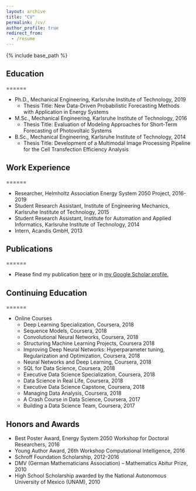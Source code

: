 ```yaml
---
layout: archive
title: "CV"
permalink: /cv/
author_profile: true
redirect_from:
  - /resume
---
```


{% include base_path %}

## Education
======
* Ph.D., Mechanical Engineering, Karlsruhe Institute of Technology, 2019
  * Thesis Title: New Data-Driven Probabilistic Forecasting Methods with Application in Energy Systems
* M.Sc., Mechanical Engineering, Karlsruhe Institute of Technology, 2016
  * Thesis Title: Evaluation of Modeling Approaches for Short-Term Forecasting of Photovoltaic Systems
* B.Sc., Mechanical Engineering, Karlsruhe Institute of Technology, 2014
  * Thesis Title: Development of a Multimodal Image Processing Pipeline for the Cell Transfection Efficiency Analysis
  
## Work Experience
======
* Researcher, Helmholtz Association Energy System 2050 Project, 2016-2019
* Student Research Assistant, Institute of Engineering Mechanics, Karlsruhe Institute of Technology, 2015
* Student Research Assistant, Institute for Automation and Applied Informatics, Karlsruhe Institute of Technology, 2014
* Intern, Acandis GmbH, 2013

## Publications
====== 
* Please find my publication <a href="/publications/">here</a> or in <u><a href="https://scholar.google.de/citations?user=en7_34wAAAAJ&hl=en">my Google Scholar profile</a>.</u>

## Continuing Education
======
* Online Courses
  * Deep Learning Specialization, Coursera, 2018
  * Sequence Models, Coursera, 2018
  * Convolutional Neural Networks, Coursera, 2018
  * Structuring Machine Learning Projects, Coursera 2018
  * Improving Deep Neural Networks: Hyperparameter tuning, Regularization and Optimization, Coursera, 2018
  * Neural Networks and Deep Learning, Coursera, 2018
  * SQL for Data Science, Coursera, 2018
  * Executive Data Science Specialization, Coursera, 2018
  * Data Science in Real Life, Coursera, 2018
  * Executive Data Science Capstone, Coursera, 2018
  * Managing Data Analysis, Coursera, 2018
  * A Crash Course in Data Science, Coursera, 2017
  * Building a Data Science Team, Coursera, 2017
  
## Honors and Awards

* Best Poster Award, Energy System 2050 Workshop for Doctoral Researchers, 2016
* Young Author Award, 26th Workshop Computational Intelligence, 2016
* Schroff Foundation Scholarship, 2012-2016
* DMV (German Mathematicians Association) – Mathematics Abitur Prize, 2010
* High School Scholarship awarded by the National Autonomous University of Mexico (UNAM), 2010
